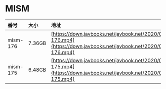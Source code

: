 # MISM

| 番号 | 大小 | 地址 |
| :--- | :--- | :--- |
| mism-176 | 7.36GB | [https://down.javbooks.net/javbook.net/2020/06/21/mism-176.mp4](https://down.javbooks.net/javbook.net/2020/06/21/mism-176.mp4) |
| mism-175 | 6.48GB | [https://down.javbooks.net/javbook.net/2020/06/21/mism-175.mp4](https://down.javbooks.net/javbook.net/2020/06/21/mism-175.mp4) |



